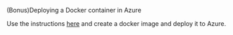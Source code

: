 (Bonus)Deploying a Docker container in Azure

Use the instructions [here](https://medium.com/faun/deploying-a-docker-container-in-azure-56249038603d) and create a docker image and deploy it to Azure. 